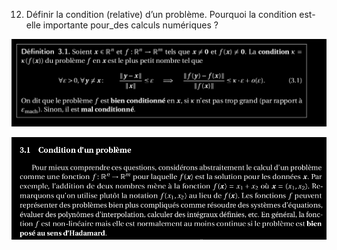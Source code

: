 12. Définir la condition (relative) d’un problème. Pourquoi la condition est-elle importante pour_des calculs numériques ?

![condition_relative](../images/condition_relative.png)

![pourquoi_condition_importante](../images/pourquoi_condition_importante.png)


